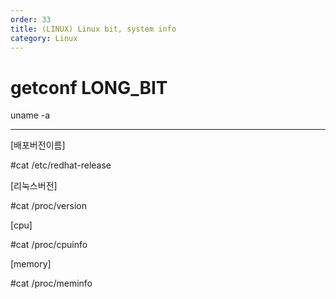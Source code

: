 ```yaml
---
order: 33
title: (LINUX) Linux bit, system info
category: Linux
---
```


# getconf LONG_BIT

uname -a

------------------------------------------------------------

[배포버전이름]

#cat /etc/redhat-release

[리눅스버전]

#cat /proc/version

[cpu]

#cat /proc/cpuinfo

[memory]

#cat /proc/meminfo 
